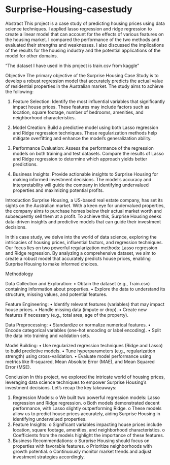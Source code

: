 # Surprise-Housing-casestudy

Abstract
	This project is a case study of predicting housing prices using data science techniques. I applied lasso regression and ridge regression to create a linear model that can account for the effects of various features on the housing market. I compared the performance of the two methods and evaluated their strengths and weaknesses. I also discussed the implications of the results for the housing industry and the potential applications of the model for other domains.

“The dataset I have used in this project is train.csv from kaggle”

Objective
	The primary objective of the Surprise Housing Case Study is to develop a robust regression model that accurately predicts the actual value of residential properties in the Australian market. The study aims to achieve the following:

1.	Feature Selection: Identify the most influential variables that significantly impact house prices. These features may include factors such as location, square footage, number of bedrooms, amenities, and neighborhood characteristics.

2.	Model Creation: Build a predictive model using both Lasso regression and Ridge regression techniques. These regularization methods help mitigate overfitting and enhance the model’s generalization ability.

3.	Performance Evaluation: Assess the performance of the regression models on both training and test datasets. Compare the results of Lasso and Ridge regression to determine which approach yields better predictions.

4.	Business Insights: Provide actionable insights to Surprise Housing for making informed investment decisions. The model’s accuracy and interpretability will guide the company in identifying undervalued properties and maximizing potential profits.

Introduction
	Surprise Housing, a US-based real estate company, has set its sights on the Australian market. With a keen eye for undervalued properties, the company aims to purchase homes below their actual market worth and subsequently sell them at a profit. To achieve this, Surprise Housing seeks data-driven insights and predictive models that can guide their investment decisions.



In this case study, we delve into the world of data science, exploring the intricacies of housing prices, influential factors, and regression techniques. Our focus lies on two powerful regularization methods: Lasso regression and Ridge regression. By analyzing a comprehensive dataset, we aim to create a robust model that accurately predicts house prices, enabling Surprise Housing to make informed choices.

Methodology

Data Collection and Exploration:
•	Obtain the dataset (e.g., Train.csv) containing information about properties.
•	Explore the data to understand its structure, missing values, and potential features.

Feature Engineering:
•	Identify relevant features (variables) that may impact house prices.
•	Handle missing data (impute or drop).
•	Create new features if necessary (e.g., total area, age of the property).

Data Preprocessing:
•	Standardize or normalize numerical features.
•	Encode categorical variables (one-hot encoding or label encoding).
•	Split the data into training and validation sets.

Model Building:
•	Use regularized regression techniques (Ridge and Lasso) to build predictive models.
•	Tune hyperparameters (e.g., regularization strength) using cross-validation.
•	Evaluate model performance using metrics like R-squared, Mean Absolute Error (MAE), and Mean Squared Error (MSE).

Conclusion
	In this project, we explored the intricate world of housing prices, leveraging data science techniques to empower Surprise Housing’s investment decisions. Let’s recap the key takeaways:
1.	Regression Models:
o	We built two powerful regression models: Lasso regression and Ridge regression.
o	Both models demonstrated decent performance, with Lasso slightly outperforming Ridge.
o	These models allow us to predict house prices accurately, aiding Surprise Housing in identifying undervalued properties.
2.	Feature Insights:
o	Significant variables impacting house prices include location, square footage, amenities, and neighborhood characteristics.
o	Coefficients from the models highlight the importance of these features.
3.	Business Recommendations:
o	Surprise Housing should focus on properties with favorable features.
o	Prioritize neighborhoods with growth potential.
o	Continuously monitor market trends and adjust investment strategies accordingly.

